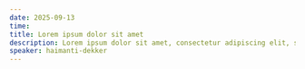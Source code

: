 ```yaml
---
date: 2025-09-13
time:
title: Lorem ipsum dolor sit amet
description: Lorem ipsum dolor sit amet, consectetur adipiscing elit, sed do eiusmod tempor incididunt ut labore et dolore magna aliqua. 
speaker: haimanti-dekker
---
```

